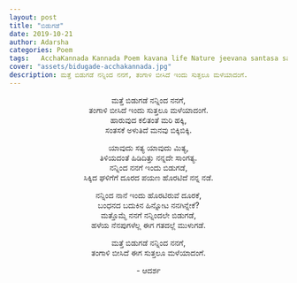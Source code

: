 ```yaml
---
layout: post
title: "ಬಿಡುಗಡೆ"
date: 2019-10-21
author: Adarsha
categories: Poem
tags:	AcchaKannada Kannada Poem kavana life Nature jeevana santasa santosha freedom bidugade
cover: "assets/bidugade-acchakannada.jpg"
description: ಮತ್ತೆ ಬಿಡುಗಡೆ ನನ್ನಿಂದ ನನಗೆ, ತಂಗಾಳಿ ಬೀಸಿದೆ ಇಂದು ಸುತ್ತಲೂ ಮಳೆಯಾದಂಗೆ.
---
```


<p align ="center">ಮತ್ತೆ ಬಿಡುಗಡೆ ನನ್ನಿಂದ ನನಗೆ,<br>
ತಂಗಾಳಿ ಬೀಸಿದೆ ಇಂದು ಸುತ್ತಲೂ ಮಳೆಯಾದಂಗೆ.<br>
ಹಾರುವುದ ಕಲಿತಂತೆ ಮರಿ ಹಕ್ಕಿ,<br>
ಸಂತಸಕೆ  ಅಳುತಿದೆ  ಮನವು ಬಿಕ್ಕಿಬಿಕ್ಕಿ.</p><!--more-->

<p align ="center">ಯಾವುದು ಸತ್ಯ ಯಾವುದು ಮಿತ್ಯ,<br>
ತಿಳಿಯದಂತೆ ಹಿಡಿದಿತ್ತು ನನ್ನದೇ ಸಾಂಗತ್ಯ.<br>
ನನ್ನಿಂದ ನನಗೆ ಇಂದು ಬಿಡುಗಡೆ,<br>
ಸಿಕ್ಕಿದ ಘಳಿಗೆಗೆ ದೂರದ ಪಯಣ ಹೊರಟಿದೆ ನನ್ನ ನಡೆ.</p>

<p align ="center">ನನ್ನಿಂದ ನಾನೆ ಇಂದು ಹೊರಟಿರುವೆ ದೂರಕೆ,<br>
ಬಂಧನದ ಬದುಕಿನ ಹಿನ್ನೋಟ ನನಗಿನ್ನೇಕೆ?<br>
ಮತ್ತೊಮ್ಮೆ ನನಗೆ ನನ್ನಿಂದಲೇ ಬಿಡುಗಡೆ,<br>
ಹಳೆಯ ನೆನಪುಗಳೆಲ್ಲ ಈಗ ಗತದಲ್ಲೆ ಮುಳುಗಡೆ.</p>

<p align ="center">ಮತ್ತೆ ಬಿಡುಗಡೆ ನನ್ನಿಂದ ನನಗೆ,<br>
ತಂಗಾಳಿ ಬೀಸಿದೆ ಈಗ ಸುತ್ತಲೂ ಮಳೆಯಾದಂಗೆ.</p>

<p align ="center">- ಆದರ್ಶ</p>
